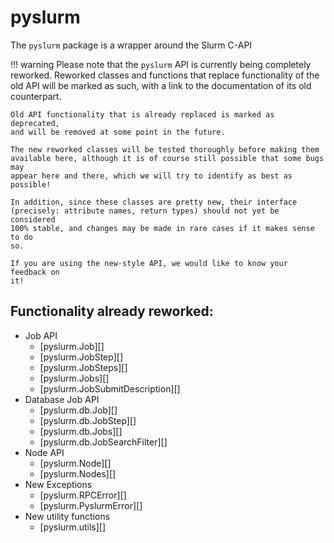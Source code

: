 # pyslurm

The `pyslurm` package is a wrapper around the Slurm C-API


!!! warning
    Please note that the `pyslurm` API is currently being completely reworked.
    Reworked classes and functions that replace functionality of the old API
    will be marked as such, with a link to the documentation of its old
    counterpart.

    Old API functionality that is already replaced is marked as deprecated,
    and will be removed at some point in the future.

    The new reworked classes will be tested thoroughly before making them
    available here, although it is of course still possible that some bugs may
    appear here and there, which we will try to identify as best as possible!

    In addition, since these classes are pretty new, their interface
    (precisely: attribute names, return types) should not yet be considered
    100% stable, and changes may be made in rare cases if it makes sense to do
    so.

    If you are using the new-style API, we would like to know your feedback on
    it!


## Functionality already reworked:

* Job API
    * [pyslurm.Job][]
    * [pyslurm.JobStep][]
    * [pyslurm.JobSteps][]
    * [pyslurm.Jobs][]
    * [pyslurm.JobSubmitDescription][]
* Database Job API
    * [pyslurm.db.Job][]
    * [pyslurm.db.JobStep][]
    * [pyslurm.db.Jobs][]
    * [pyslurm.db.JobSearchFilter][]
* Node API
    * [pyslurm.Node][]
    * [pyslurm.Nodes][]
* New Exceptions
    * [pyslurm.RPCError][]
    * [pyslurm.PyslurmError][]
* New utility functions
    * [pyslurm.utils][]
